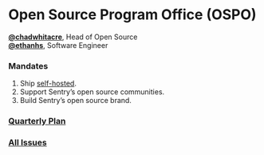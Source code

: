 # Open Source Program Office (OSPO)

[**@chadwhitacre**](https://github.com/chadwhitacre), Head of Open Source  
[**@ethanhs**](https://github.com/ethanhs), Software Engineer

### Mandates

1. Ship [self-hosted](https://github.com/getsentry/self-hosted).
2. Support Sentry’s open source communities.
3. Build Sentry’s open source brand.

### [Quarterly Plan](https://github.com/getsentry/team-ospo/issues/34)

### [All Issues](https://github.com/getsentry/team-ospo/issues)

